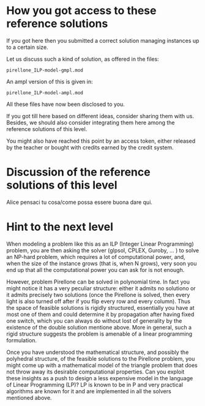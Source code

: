 # How you got access to these reference solutions

If you got here then you submitted a correct solution managing instances up to a certain size.

Let us discuss such a kind of solution, as offered in the files:

`pirellone_ILP-model-gmpl.mod`

An ampl version of this is given in:

`pirellone_ILP-model-ampl.mod`

All these files have now been disclosed to you.

If you got till here based on different ideas, consider sharing them with us. Besides, we should also consider integrating them here among the reference solutions of this level.

You might also have reached this point by an access token, either released by the teacher or bought with credits earned by the credit system.


# Discussion of the reference solutions of this level

Alice pensaci tu cosa/come possa essere buona dare qui. 


# Hint to the next level

When modeling a problem like this as an ILP (Integer Linear Programming) problem, you are then asking the solver (glpsol, CPLEX, Guroby, ... ) to solve an NP-hard problem, which requires a lot of computational power, and, when the size of the instance grows (that is, when N grows), very soon you end up that all the computational power you can ask for is not enough.   

However, problem Pirellone can be solved in polynomial time. In fact you might notice it has a very peculiar structure: either it admits no solutiono or it admits precisely two solutions (once the Pirellone is solved, then every light is also turned off after if you flip every row and every column). Thus the space of feasible solutions is rigidly structured, essentially you have at most one of them and could determine it by propagation after having fixed one switch, which you can always do without lost of generality by the existence of the double solution mentione above. More in general, such a rigid structure suggests the problem is amenable of a linear programming formulation.

Once you have understood the mathematical structure, and possibly the polyhedral structure, of the feasible solutions to the Pirellone problem, you might come up with a mathematical model of the triangle problem that does not throw away its desirable computational properties.
Can you exploit these insights as a push to design a less expensive model in the language of Linear Programming (LP)?
LP is known to be in P and very practical algorithms are known for it and are implemented in all the solvers mentioned above.
